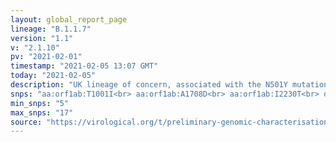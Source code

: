 ```yaml
---
layout: global_report_page
lineage: "B.1.1.7"
version: "1.1"
v: "2.1.10"
pv: "2021-02-01"
timestamp: "2021-02-05 13:07 GMT"
today: "2021-02-05"
description: "UK lineage of concern, associated with the N501Y mutation."
snps: "aa:orf1ab:T1001I<br> aa:orf1ab:A1708D<br> aa:orf1ab:I2230T<br> del:11288:9<br> del:21765:6<br> del:21991:3<br> aa:S:N501Y<br> aa:S:A570D<br> aa:S:P681H<br> aa:S:T716I<br> aa:S:S982A<br> aa:S:D1118H<br> aa:Orf8:Q27*<br> aa:Orf8:R52I<br> aa:Orf8:Y73C<br> aa:N:D3L<br> aa:N:S235F"
min_snps: "5"
max_snps: "17"
source: "https://virological.org/t/preliminary-genomic-characterisation-of-an-emergent-sars-cov-2-lineage-in-the-uk-defined-by-a-novel-set-of-spike-mutations/563"
---
```

